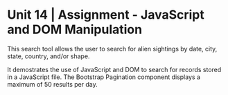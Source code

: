 # Unit 14 | Assignment - JavaScript and DOM Manipulation

This search tool allows the user to search for alien sightings by date, city, state, country, and/or shape.

It demostrates the use of JavaScript and DOM to search for records stored in a JavaScript file.  The Bootstrap Pagination component displays a maximum of 50 results per day.